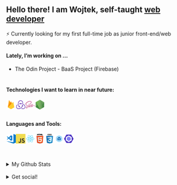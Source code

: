 ## Hello there! I am Wojtek, self-taught [web developer](https://wblachut.github.io/portfolio/)


⚡ Currently looking for my first full-time job as junior front-end/web developer.


#### Lately, I’m working on ...
* The Odin Project - BaaS Project (Firebase) 
#

#### Technologies I want to learn in near future:
<img align="left" alt="Firebase" width="26px" src="https://raw.githubusercontent.com/github/explore/80688e429a7d4ef2fca1e82350fe8e3517d3494d/topics/firebase/firebase.png" />
<img align="left" alt="Redux" width="26px" src="https://raw.githubusercontent.com/github/explore/80688e429a7d4ef2fca1e82350fe8e3517d3494d/topics/redux/redux.png" />
<img align="left" alt="Sass" width="26px" src="https://raw.githubusercontent.com/github/explore/80688e429a7d4ef2fca1e82350fe8e3517d3494d/topics/sass/sass.png" />
<img align="left" alt="Node.js" width="26px" src="https://raw.githubusercontent.com/github/explore/80688e429a7d4ef2fca1e82350fe8e3517d3494d/topics/nodejs/nodejs.png" />
<br>

#

#### Languages and Tools:

<img align="left" alt="Visual Studio Code" width="26px" src="https://raw.githubusercontent.com/github/explore/80688e429a7d4ef2fca1e82350fe8e3517d3494d/topics/visual-studio-code/visual-studio-code.png" />
<img align="left" alt="JavaScript" width="26px" src="https://raw.githubusercontent.com/github/explore/80688e429a7d4ef2fca1e82350fe8e3517d3494d/topics/javascript/javascript.png" />
<img align="left" alt="React" width="26px" src="https://raw.githubusercontent.com/github/explore/80688e429a7d4ef2fca1e82350fe8e3517d3494d/topics/react/react.png" />
<img align="left" alt="HTML5" width="26px" src="https://raw.githubusercontent.com/github/explore/80688e429a7d4ef2fca1e82350fe8e3517d3494d/topics/html/html.png" />
<img align="left" alt="CSS3" width="26px" src="https://raw.githubusercontent.com/github/explore/80688e429a7d4ef2fca1e82350fe8e3517d3494d/topics/css/css.png" />
<img align="left" alt="Webpack" width="26px" src="https://raw.githubusercontent.com/github/explore/80688e429a7d4ef2fca1e82350fe8e3517d3494d/topics/webpack/webpack.png" />
<img align="left" alt="Eslint" width="26px" src="https://raw.githubusercontent.com/github/explore/80688e429a7d4ef2fca1e82350fe8e3517d3494d/topics/eslint/eslint.png" />

<br>


#

<br>
<details>
<summary>My Github Stats</summary>
  
  #

[![wblachut's GitHub stats](https://github-readme-stats.vercel.app/api?username=wblachut&show_icons=true&hide=contribs,prs&hide_border=true&theme=react)](https://github.com/wblachut/github-readme-stats)

[![willianrod's wakatime stats](https://github-readme-stats.vercel.app/api/wakatime?username=wblachut&hide_border=true&theme=react)](https://github.com/wblachut/github-readme-stats)


[![Top Langs](https://github-readme-stats.vercel.app/api/top-langs/?username=wblachut&hide=html&hide_border=true&theme=react)](https://github.com/wblachut/github-readme-stats)

<br>

#
</details>
<br>
<details>
<summary>Get social!</summary>
<p>
  
### Connect with me:        
[<img align="left" alt="wb | Facebook" width="20px" src="https://cdn.jsdelivr.net/npm/simple-icons@v3/icons/facebook.svg" />](https://www.facebook.com/buahoot/)
[<img align="left" alt="wb | LinkedIn" width="20px" src="https://cdn.jsdelivr.net/npm/simple-icons@v3/icons/linkedin.svg" />](https://www.linkedin.com/in/wblachut-webdev/)
[<img align="left" alt="wb | Instagram" width="20px" src="https://cdn.jsdelivr.net/npm/simple-icons@v3/icons/instagram.svg" />](https://www.instagram.com/buahoot/)
<br>

#

### Characteristics:

  Enthusiastic, reliable, open-minded, social, helpfull, creative
#
  
### Hobbies:

 ⛷️⛵⛰🛹
 
 #
 
<!--
[![wblachut's GitHub stats](https://github-readme-stats.vercel.app/api?username=wblachut&show_icons=true&hide=contribs,prs&hide_border=true&title_color=85D44A&text_color=2CB17D&bg_color=0,440154,345E8D&icon_color=DFE318)](https://github.com/wblachut/github-readme-stats) 
### Spotify Playing 🎧
[<img src="https://now-playing-codestackr.vercel.app/api/spotify-playing" alt="wblachut Spotify Playing" width="350" />](https://open.spotify.com/user/jdii6xk5nbxl3befcvaxpy8jj)
-->

  <br />
</p>
</details>

